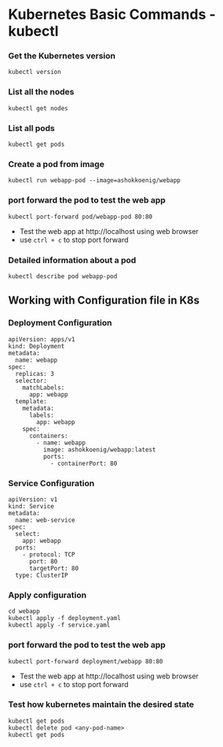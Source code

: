 # Kubernetes Basic Commands - kubectl
### Get the Kubernetes version 
```
kubectl version
```
### List all the nodes
```
kubectl get nodes
```
### List all pods
```
kubectl get pods
```
### Create a pod from image
```
kubectl run webapp-pod --image=ashokkoenig/webapp
```
### port forward the pod to test the web app
```
kubectl port-forward pod/webapp-pod 80:80
```
- Test the web app at http://localhost using web browser
- use ```ctrl + c``` to stop port forward

### Detailed information about a pod
```
kubectl describe pod webapp-pod
```
## Working with Configuration file in K8s
### Deployment Configuration
```
apiVersion: apps/v1
kind: Deployment
metadata:
  name: webapp
spec:
  replicas: 3
  selector:
    matchLabels:
      app: webapp
  template:
    metadata:
      labels:
        app: webapp
    spec:
      containers:
        - name: webapp
          image: ashokkoenig/webapp:latest
          ports:
            - containerPort: 80
```
### Service Configuration
```
apiVersion: v1
kind: Service
metadata:
  name: web-service
spec:
  select:
    app: webapp
  ports:
    - protocol: TCP
      port: 80
      targetPort: 80
  type: ClusterIP
```
### Apply configuration
```
cd webapp
kubectl apply -f deployment.yaml
kubectl apply -f service.yaml
```
### port forward the pod to test the web app
```
kubectl port-forward deployment/webapp 80:80
```
- Test the web app at http://localhost using web browser
- use ```ctrl + c``` to stop port forward

### Test how kubernetes maintain the desired state
```
kubectl get pods
kubectl delete pod <any-pod-name>
kubectl get pods
```